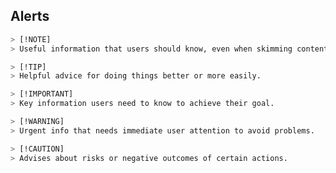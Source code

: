 ## Alerts

```bash
> [!NOTE]
> Useful information that users should know, even when skimming content.
```

```bash
> [!TIP]
> Helpful advice for doing things better or more easily.
```

```bash
> [!IMPORTANT]
> Key information users need to know to achieve their goal.
```

```bash
> [!WARNING]
> Urgent info that needs immediate user attention to avoid problems.
```

```bash
> [!CAUTION]
> Advises about risks or negative outcomes of certain actions.
```
